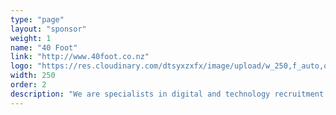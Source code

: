 ```yaml
---
type: "page"
layout: "sponsor"
weight: 1
name: "40 Foot"
link: "http://www.40foot.co.nz"
logo: "https://res.cloudinary.com/dtsyxzxfx/image/upload/w_250,f_auto,q_auto/v1578008506/2020/40foot_logo_white_background.jpg"
width: 250
order: 2
description: "We are specialists in digital and technology recruitment operating in Auckland and Wellington.  Our aim is to go deeper and unearth the best talent, both here and offshore, to enable our clients to achieve business goals"
---
```


